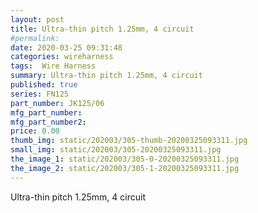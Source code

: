 ```yaml
---
layout: post
title: Ultra-thin pitch 1.25mm, 4 circuit
#permalink: 
date: 2020-03-25 09:31:48
categories: wireharness
tags:  Wire Harness
summary: Ultra-thin pitch 1.25mm, 4 circuit
published: true 
series: FN125
part_number: JK125/06
mfg_part_number: 
mfg_part_number2: 
price: 0.00
thumb_img: static/202003/305-thumb-20200325093311.jpg
small_img: static/202003/305-20200325093311.jpg
the_image_1: static/202003/305-0-20200325093311.jpg
the_image_2: static/202003/305-1-20200325093311.jpg
---
```



Ultra-thin pitch 1.25mm, 4 circuit